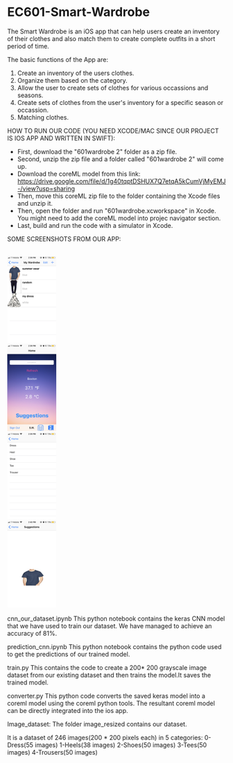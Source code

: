 # EC601-Smart-Wardrobe

The Smart Wardrobe is an iOS app that can help users create an inventory of their clothes and also match them to create complete outfits in a short period of time.

The basic functions of the App are:
1. Create an inventory of the users clothes.
2. Organize them based on the category.
3. Allow the user to create sets of clothes for various occassions and seasons.
4. Create sets of clothes from the user's inventory for a specific season or occassion.
5. Matching clothes.


HOW TO RUN OUR CODE (YOU NEED XCODE/MAC SINCE OUR PROJECT IS IOS APP AND WRITTEN IN SWIFT):

- First, download the "601wardrobe 2" folder as a zip file.
- Second, unzip the zip file and a folder called "601wardrobe 2" will come up.
- Download the coreML model from this link: https://drive.google.com/file/d/1g40tqptDSHUX7Q7etqA5kCumVjMyEMJ-/view?usp=sharing
- Then, move this coreML zip file to the folder containing the Xcode files and unzip it. 
- Then, open the folder and run "601wardrobe.xcworkspace" in Xcode. You might need to add the coreML model into projec navigator section. 
- Last, build and run the code with a simulator in Xcode. 

SOME SCREENSHOTS FROM OUR APP:

<br>
<img height="200" src="https://github.com/jiangcici/EC601-Smart-Wardrobe/blob/master/App%20Screenshots/IMG_1766.PNG" /> 
<br>
<img height="200" src="https://github.com/jiangcici/EC601-Smart-Wardrobe/blob/master/App%20Screenshots/IMG_1767.PNG" /> 
<br>
<img height="200" src="https://github.com/jiangcici/EC601-Smart-Wardrobe/blob/master/App%20Screenshots/IMG_1768.PNG" /> 
<br>
<img height="200" src="https://github.com/jiangcici/EC601-Smart-Wardrobe/blob/master/App%20Screenshots/IMG_1769.PNG" />
<br>

cnn_our_dataset.ipynb
This python notebook contains the keras CNN model that we have used to train our dataset. 
We have managed to achieve an accuracy of 81%.

prediction_cnn.ipynb
This python notebook contains the python code used to get the predictions of our trained model.
 
train.py
This contains the code to create a 200* 200 grayscale image dataset from our existing dataset and then trains the model.It saves the trained model.

converter.py
This python code converts the saved keras model into a coreml model using the coreml python tools. The resultant coreml model can be directly integrated into the ios app.

Image_dataset: The folder image_resized contains our dataset.

It is a dataset of 246 images(200 * 200 pixels each) in 5 categories:
0-Dress(55 images)
1-Heels(38 images)
2-Shoes(50 images)
3-Tees(50 images)
4-Trousers(50 images)
